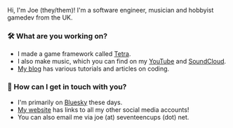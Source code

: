 Hi, I'm Joe (they/them)! I'm a software engineer, musician and hobbyist gamedev from the UK.

### 🛠️ What are you working on?

* I made a game framework called [Tetra](https://github.com/17cupsofcoffee/tetra).
* I also make music, which you can find on my [YouTube](https://www.youtube.com/channel/UCjOhJt9bnGJDOZ5NEtsxhCA) and [SoundCloud](https://soundcloud.com/17cupsofcoffee).
* [My blog](https://www.seventeencups.net/) has various tutorials and articles on coding.

### 💬 How can I get in touch with you? 

* I'm primarily on [Bluesky](https://bsky.app/profile/17cupsofcoffee.bsky.social) these days.
* [My website](https://www.seventeencups.net) has links to all my other social media accounts!
* You can also email me via joe (at) seventeencups (dot) net.
